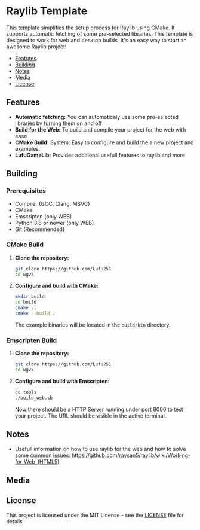 # Raylib Template
This template simplifies the setup process for Raylib using CMake. It supports automatic fetching of some pre-selected libraries. This template is designed to work for web and desktop builds. It's an easy way to start an awesome Raylib project!

* [Features](#features)
* [Building](#building)
* [Notes](#notes)
* [Media](#media)
* [License](#license)

## Features
* **Automatic fetching:** You can automaticaly use some pre-selected libraries by turning them on and off
* **Build for the Web:** To build and compile your project for the web with ease
* **CMake Build:** System: Easy to configure and build the a new project and examples.
* **LufuGameLib:** Provides additional usefull features to raylib and more

## Building

### Prerequisites
* Compiler (GCC, Clang, MSVC)
* CMake
* Emscripten (only WEB)
* Python 3.8 or newer (only WEB)
* Git (Recommended)

### CMake Build

1.  **Clone the repository:**
    ```bash
    git clone https://github.com/Lufu251
    cd wgvk
    ```

2.  **Configure and build with CMake:**
    ```bash
    mkdir build
    cd build
    cmake ..
    cmake --build .
    ```
    The example binaries will be located in the `build/bin` directory.

### Emscripten Build

1.  **Clone the repository:**
    ```bash
    git clone https://github.com/Lufu251
    cd wgvk
    ```

2.  **Configure and build with Emscripten:**
    ```bash
    cd tools
    ./build_web.sh
    ```
    Now there should be a HTTP Server running under port 8000 to test your project. The URL should be visible in the active terminal.

## Notes
* Usefull information on how to use raylib for the web and how to solve some common issues: https://github.com/raysan5/raylib/wiki/Working-for-Web-(HTML5)

## Media


## License
This project is licensed under the MIT License - see the [LICENSE](LICENSE) file for details.